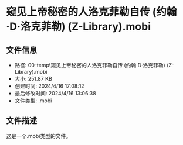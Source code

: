 ﻿# 窥见上帝秘密的人洛克菲勒自传 (约翰·D·洛克菲勒) (Z-Library).mobi

## 文件信息
- 路径: 00-temp\窥见上帝秘密的人洛克菲勒自传 (约翰·D·洛克菲勒) (Z-Library).mobi
- 大小: 251.87 KB
- 创建时间: 2024/4/16 17:08:12
- 最后修改时间: 2024/4/16 13:06:38
- 文件类型: .mobi

## 文件描述
这是一个.mobi类型的文件。

